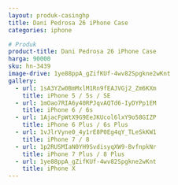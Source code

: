 ```yaml
---
layout: produk-casinghp
title: Dani Pedrosa 26 iPhone Case
categories: iphone

# Produk
product-title: Dani Pedrosa 26 iPhone Case
harga: 90000
sku: hn-3439
image-drive: 1ye88ppA_gZifKUf-4wv82Spgkne2wKnt
gallery:
  - url: 1sA3YZw0BmMxlM1Rn9fEAJVGj2_Zm6KXm
    title: iPhone 5 / 5s / SE
  - url: 1mOao7RIA6y40RPJqvAQTd6-IyDYPp1EM
    title: iPhone 6 / 6s
  - url: 1AjacFpWtX9G9EeJKUcol6lxY9o58GIZP
    title: iPhone 6 Plus / 6s Plus
  - url: 1vJlrVyne0_4y1rE8P0Eg4qY_TLeSkKW1
    title: iPhone 7 / 8
  - url: 1p2RUSMIaN0YH9SvdisyqXW9-BvfnpkNr
    title: iPhone 7 Plus / 8 Plus
  - url: 1ye88ppA_gZifKUf-4wv82Spgkne2wKnt
    title: iPhone X
---
```

